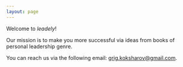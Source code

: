 ```yaml
---
layout: page
---
```


Welcome to _leadely_!

Our mission is to make you more successful via ideas from books of personal leadership genre.

You can reach us via the following email: grig.koksharov@gmail.com.
